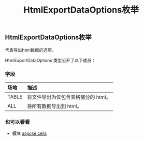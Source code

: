 ﻿---
title: HtmlExportDataOptions枚举
second_title: Aspose.Cells for Python via .NET API 参考资料
description:
type: docs
weight: 2150
url: /zh/python-net/aspose.cells/htmlexportdataoptions/
is_root: false
---
##  HtmlExportDataOptions枚举
代表导出html数据的选项。



HtmlExportDataOptions 类型公开了以下成员：

### 字段
|场地|描述|
| :- | :- |
| TABLE |将文件导出为仅包含表格部分的 html。|
| ALL |将所有数据导出到 html。|



### 也可以看看
* 模块 [aspose.cells](..)

